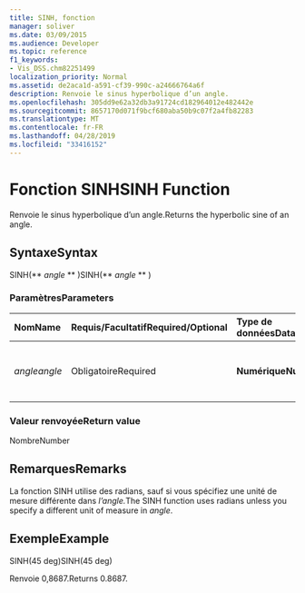 ```yaml
---
title: SINH, fonction
manager: soliver
ms.date: 03/09/2015
ms.audience: Developer
ms.topic: reference
f1_keywords:
- Vis_DSS.chm82251499
localization_priority: Normal
ms.assetid: de2aca1d-a591-cf39-990c-a24666764a6f
description: Renvoie le sinus hyperbolique d’un angle.
ms.openlocfilehash: 305dd9e62a32db3a91724cd182964012e482442e
ms.sourcegitcommit: 8657170d071f9bcf680aba50b9c07f2a4fb82283
ms.translationtype: MT
ms.contentlocale: fr-FR
ms.lasthandoff: 04/28/2019
ms.locfileid: "33416152"
---
```

# <a name="sinh-function"></a><span data-ttu-id="de56f-103">Fonction SINH</span><span class="sxs-lookup"><span data-stu-id="de56f-103">SINH Function</span></span>

<span data-ttu-id="de56f-104">Renvoie le sinus hyperbolique d’un angle.</span><span class="sxs-lookup"><span data-stu-id="de56f-104">Returns the hyperbolic sine of an angle.</span></span> 
  
## <a name="syntax"></a><span data-ttu-id="de56f-105">Syntaxe</span><span class="sxs-lookup"><span data-stu-id="de56f-105">Syntax</span></span>

<span data-ttu-id="de56f-106">SINH(\*\* *angle* \*\* )</span><span class="sxs-lookup"><span data-stu-id="de56f-106">SINH(\*\* *angle* \*\* )</span></span> 
  
### <a name="parameters"></a><span data-ttu-id="de56f-107">Paramètres</span><span class="sxs-lookup"><span data-stu-id="de56f-107">Parameters</span></span>

|<span data-ttu-id="de56f-108">**Nom**</span><span class="sxs-lookup"><span data-stu-id="de56f-108">**Name**</span></span>|<span data-ttu-id="de56f-109">**Requis/Facultatif**</span><span class="sxs-lookup"><span data-stu-id="de56f-109">**Required/Optional**</span></span>|<span data-ttu-id="de56f-110">**Type de données**</span><span class="sxs-lookup"><span data-stu-id="de56f-110">**Data Type**</span></span>|<span data-ttu-id="de56f-111">**Description**</span><span class="sxs-lookup"><span data-stu-id="de56f-111">**Description**</span></span>|
|:-----|:-----|:-----|:-----|
| <span data-ttu-id="de56f-112">_angle_</span><span class="sxs-lookup"><span data-stu-id="de56f-112">_angle_</span></span> <br/> |<span data-ttu-id="de56f-113">Obligatoire</span><span class="sxs-lookup"><span data-stu-id="de56f-113">Required</span></span>  <br/> |<span data-ttu-id="de56f-114">**Numérique**</span><span class="sxs-lookup"><span data-stu-id="de56f-114">**Numeric**</span></span> <br/> |<span data-ttu-id="de56f-115">Angle pour lequel obtenir le sinus hyperbolique.</span><span class="sxs-lookup"><span data-stu-id="de56f-115">The angle of which to get the hyperbolic sine.</span></span>  <br/> |
   
### <a name="return-value"></a><span data-ttu-id="de56f-116">Valeur renvoyée</span><span class="sxs-lookup"><span data-stu-id="de56f-116">Return value</span></span>

<span data-ttu-id="de56f-117">Nombre</span><span class="sxs-lookup"><span data-stu-id="de56f-117">Number</span></span>
  
## <a name="remarks"></a><span data-ttu-id="de56f-118">Remarques</span><span class="sxs-lookup"><span data-stu-id="de56f-118">Remarks</span></span>

<span data-ttu-id="de56f-119">La fonction SINH utilise des radians, sauf si vous spécifiez une unité de mesure différente dans _l’angle._</span><span class="sxs-lookup"><span data-stu-id="de56f-119">The SINH function uses radians unless you specify a different unit of measure in  _angle_.</span></span>
  
## <a name="example"></a><span data-ttu-id="de56f-120">Exemple</span><span class="sxs-lookup"><span data-stu-id="de56f-120">Example</span></span>

<span data-ttu-id="de56f-121">SINH(45 deg)</span><span class="sxs-lookup"><span data-stu-id="de56f-121">SINH(45 deg)</span></span> 
  
<span data-ttu-id="de56f-122">Renvoie 0,8687.</span><span class="sxs-lookup"><span data-stu-id="de56f-122">Returns 0.8687.</span></span> 
  

